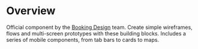 # Overview

Official component by the [Booking Design](https://booking.design/) team. Create simple wireframes, flows and multi-screen prototypes with these building blocks. Includes a series of mobile components, from tab bars to cards to maps.
